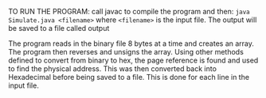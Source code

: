 TO RUN THE PROGRAM: call javac to compile the program and then:
```java Simulate.java <filename>```
where ```<filename>``` is the input file. The output will be saved to a file
called output

The program reads in the binary file 8 bytes at a time and creates an array. 
The program then reverses and unsigns the array. Using other methods defined 
to convert from binary to hex, the page reference is found and used to find
the physical address. This was then converted back into Hexadecimal before
being saved to a file. This is done for each line in the input file.
